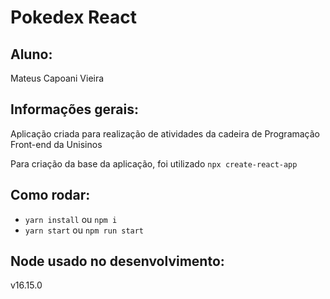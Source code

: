 # Pokedex React
## Aluno:
Mateus Capoani Vieira

## Informações gerais:
Aplicação criada para realização de atividades da cadeira de Programação Front-end da Unisinos

Para criação da base da aplicação, foi utilizado `npx create-react-app`

## Como rodar:
- `yarn install` ou `npm i`
- `yarn start` ou `npm run start`

## Node usado no desenvolvimento:
v16.15.0
